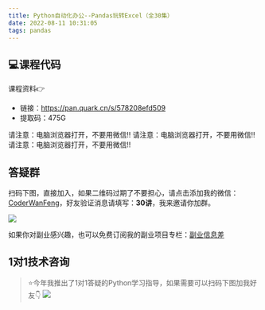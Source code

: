 ```yaml
---
title: Python自动化办公--Pandas玩转Excel（全30集）
date: 2022-08-11 10:31:05
tags: pandas
---
```



## 💻课程代码

课程资料👉

- 链接：https://pan.quark.cn/s/578208efd509
- 提取码：475G

请注意：电脑浏览器打开，不要用微信!!
请注意：电脑浏览器打开，不要用微信!!
请注意：电脑浏览器打开，不要用微信!!

## 答疑群

扫码下图，直接加入，如果二维码过期了不要担心，请点击添加我的微信：[CoderWanFeng](https://mp.weixin.qq.com/s/8x7c9qiAneTsDJq9JnWLgA)，好友验证消息请填写：**30讲**，我来邀请你加群。

![](https://python-office-1300615378.cos.ap-chongqing.myqcloud.com/2-free-group.jpg)

如果你对副业感兴趣，也可以免费订阅我的副业项目专栏：[副业信息差](https://mp.weixin.qq.com/mp/appmsgalbum?__biz=Mzk0MjYzNTI3MQ==&action=getalbum&album_id=3342868959406227458&scene=173&subscene=&sessionid=undefined&enterid=0&from_msgid=2247483864&from_itemidx=1&count=3&nolastread=1#wechat_redirect)

## 1对1技术咨询

> ⭐今年我推出了1对1答疑的Python学习指导，如果需要可以扫码下图加我好友👇
![](https://python-office-1300615378.cos.ap-chongqing.myqcloud.com/1v1.jpg)

